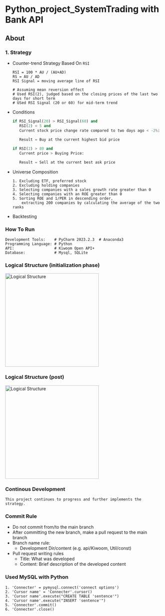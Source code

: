 # Python_project_SystemTrading with Bank API

## About

### 1. Strategy
- Counter-trend Strategy Based On `RSI`
    ```
    RSI = 100 * AU / (AU+AD)
    RS = AU / AD
    RSI Signal = moving average line of RSI
  
    # Assuming mean reversion effect
    # Used RSI(2), judged based on the closing prices of the last two days for short term
    # USed RSI Signal (20 or 60) for mid-term trend
    ```
- Conditions
    ```python
    if RSI_Signal(20) > RSI_Signal(60) and
       RSI(2) < 5 and
       Current stock price change rate compared to two days ago < -2%:
       
       Result = Buy at the current highest bid price
  
    if RSI(2) > 80 and
       Current price > Buying Price:
  
       Result = Sell at the current best ask price
    ```
- Universe Composition
    ```
    1. Excluding ETF, preferred stock 
    2. Excluding holding companies
    3. Selecting companies with a sales growth rate greater than 0
    4. Selecting companies with an ROE greater than 0
    5. Sorting ROE and 1/PER in descending order, 
        extracting 200 companies by calculating the average of the two ranks
    ```
- Backtesting


### How To Run
  ```
  Development Tools:    # PyCharm 2023.2.3  # Anaconda3
  Programming Language: # Python
  API:                  # Kiwoom Open API+
  Database:             # Mysql, SQLite
  ```

### Logical Structure (initialization phase)
<img src="https://github.com/eDi9root/SystemTrading/blob/main/Documents/Logical%20structure.png" 
alt="Logical Structure" width=300>

### Logical Structure (post)
<img src="https://github.com/eDi9root/SystemTrading/blob/main/Documents/post%20logical%20structure.png" 
alt="Logical Structure" width=300>

### Continous Development
  ```
  This project continues to progress and further implements the strategy.
  ```

### Commit Rule
- Do not commit from/to the main branch
- After committing the new branch, make a pull request to the main branch
- Branch name rule:
  - Development Dir/content (e.g. api/Kiwoom, Util/const)
- Pull request writing rules
  - Title: What was developed
  - Content: Brief description of the developed content

### Used MySQL with Python
  ```
  1. 'Connecter' = pymysql.connect('connect options')
  2. 'Cursor name' = 'Connecter'.cursor()
  3. 'Cursor name'.execute("CREATE TABLE 'sentence'")
  4. 'Cursor name'.execute("INSERT 'sentence'")
  5. 'Connecter'.commit()
  6. 'Connecter'.close()

  ```